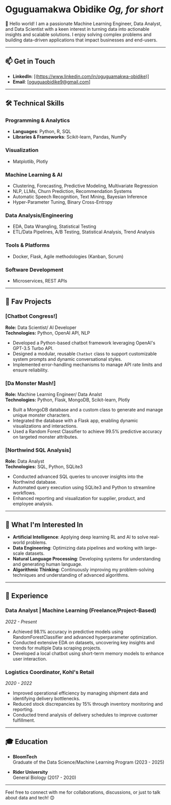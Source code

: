 # Oguguamakwa Obidike  *Og, for short*

👋 Hello world! I am a passionate Machine Learning Engineer, Data Analyst, and Data Scientist with a keen interest in turning data into actionable insights and scalable solutions. I enjoy solving complex problems and building data-driven applications that impact businesses and end-users.

---

## 📫 Get in Touch
- **LinkedIn**: [(https://www.linkedin.com/in/oguguamakwa-obidike)]
- **Email**: [oguguaobidike9@gmail.com]

---

## 🛠️ Technical Skills

### Programming & Analytics
- **Languages**: Python, R, SQL
- **Libraries & Frameworks**: Scikit-learn, Pandas, NumPy

### Visualization
- Matplotlib, Plotly

### Machine Learning & AI
- Clustering, Forecasting, Predictive Modeling, Multivariate Regression
- NLP, LLMs, Churn Prediction, Recommendation Systems
- Automatic Speech Recognition, Text Mining, Bayesian Inference
- Hyper-Parameter Tuning, Binary Cross-Entropy

### Data Analysis/Engineering
- EDA, Data Wrangling, Statistical Testing
- ETL/Data Pipelines, A/B Testing, Statistical Analysis, Trend Analysis

### Tools & Platforms
- Docker, Flask, Agile methodologies (Kanban, Scrum)

### Software Development
- Microservices, REST APIs

---

## 🌟 Fav Projects

### [Chatbot Congress!]
**Role:** Data Scientist/ AI Developer  
**Technologies:** Python, OpenAI API, NLP

- Developed a Python-based chatbot framework leveraging OpenAI's GPT-3.5 Turbo API.
- Designed a modular, reusable `Chatbot` class to support customizable system prompts and dynamic conversational styles.
- Implemented error-handling mechanisms to manage API rate limits and ensure reliability.

### [Da Monster Mash!]
**Role:** Machine Learning Engineer/ Data Analst  
**Technologies:** Python, Flask, MongoDB, Scikit-learn, Plotly

- Built a MongoDB database and a custom class to generate and manage unique monster characters.
- Integrated the database with a Flask app, enabling dynamic visualizations and interactions.
- Used a Random Forest Classifier to achieve 99.5% predictive accuracy on targeted monster attributes.

### [Northwind SQL Analysis]
**Role:** Data Analyst  
**Technologies:** SQL, Python, SQLite3

- Conducted advanced SQL queries to uncover insights into the Northwind database.
- Automated query execution using SQLite3 and Python to streamline workflows.
- Enhanced reporting and visualization for supplier, product, and employee analysis.

---

## 🎯 What I'm Interested In

- **Artificial Intelligence**: Applying deep learning RL and AI to solve real-world problems.
- **Data Engineering**: Optimizing data pipelines and working with large-scale datasets.
- **Natural Language Processing**: Developing systems for understanding and generating human language.
- **Algorithmic Thinking**: Continuously improving my problem-solving techniques and understanding of advanced algorithms.

---

## 👔 Experience

### Data Analyst | Machine Learning (Freelance/Project-Based)  
*2022 - Present*

- Achieved 98.1% accuracy in predictive models using RandomForestClassifier and advanced hyperparameter optimization.
- Conducted extensive EDA on datasets, uncovering key insights and trends for multiple Data scraping projects.
- Developed a local chatbot using short-term memory models to enhance user interaction.

### Logistics Coordinator, Kohl's Retail  
*2020 - 2022*

- Improved operational efficiency by managing shipment data and identifying delivery bottlenecks.
- Reduced stock discrepancies by 15% through inventory monitoring and reporting.
- Conducted trend analysis of delivery schedules to improve customer fulfillment.

---

## 🎓 Education

- **BloomTech**  
  Graduate of the Data Science/Machine Learning Program (2023 - 2025)

- **Rider University**  
  General Biology (2017 - 2020)

---

Feel free to connect with me for collaborations, discussions, or just to talk about data and tech! 😊


